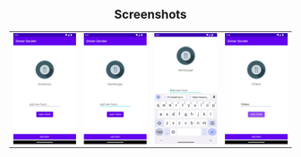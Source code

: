 <p align="center">
    <h2 align="center">Screenshots</h2>
</p>
<p align="center">
<table align="center" border="0" >
    <tr align="center">
        <td ><img src="Screenshoot/Screenshot_20221020_214709.png" width="150" /></td>
        <td><img src="Screenshoot/Screenshot_20221020_214744.png" width="150" /></td>
        <td><img src="Screenshoot/Screenshot_20221020_214754.png" width="150" /></td>
        <td><img src="Screenshoot/Screenshot_20221020_214813.png" width="150" /></td>
    </tr>
</table>
</p>
